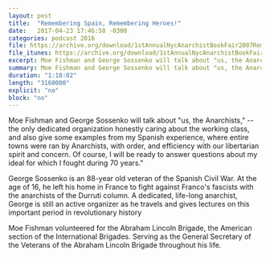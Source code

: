 ```yaml
---
layout: post
title:  "Remembering Spain, Remembering Heroes!"
date:   2017-04-23 17:46:58 -0300
categories: podcast 2016
file: https://archive.org/download/1stAnnualNycAnarchistBookFair2007RememberingSpainRememberingHeroes/remembering_spain_remembering_heroes_64kb.mp3
file_itunes: https://archive.org/download/1stAnnualNycAnarchistBookFair2007RememberingSpainRememberingHeroes/remembering_spain_remembering_heroes_64kb.mp3
excerpt: Moe Fishman and George Sossenko will talk about "us, the Anarchists," -- the only dedicated organization honestly caring about the working class, and also give some examples from my Spanish experience, where entire towns were ran by Anarchists, with order, and efficiency with our libertarian spirit and concern.
summary: Moe Fishman and George Sossenko will talk about "us, the Anarchists," -- the only dedicated organization honestly caring about the working class, and also give some examples from my Spanish experience, where entire towns were ran by Anarchists, with order, and efficiency with our libertarian spirit and concern.
duration: "1:18:02"
length: "3160000"
explicit: "no"
block: "no"
---
```


Moe Fishman and George Sossenko will talk about "us, the Anarchists," -- the only dedicated organization honestly caring about the working class, and also give some examples from my Spanish experience, where entire towns were ran by Anarchists, with order, and efficiency with our libertarian spirit and concern. Of course, I will be ready to answer questions about my ideal for which I fought during 70 years."


George Sossenko is an 88-year old veteran of the Spanish Civil War. At the age of 16, he left his home in France to fight against Franco's fascists with the anarchists of the Durruti column. A dedicated, life-long anarchist, George is still an active organizer as he travels and gives lectures on this important period in revolutionary history

Moe Fishman volunteered for the Abraham Lincoln Brigade, the American section of the International Brigades. Serving as the General Secretary of the Veterans of the Abraham Lincoln Brigade throughout his life.